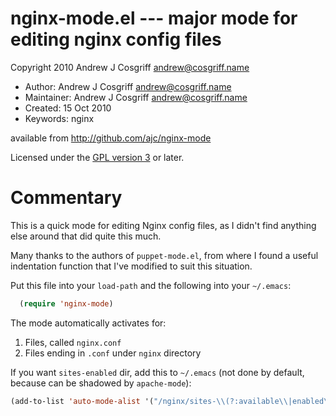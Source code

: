 # nginx-mode.el --- major mode for editing nginx config files

Copyright 2010 Andrew J Cosgriff <andrew@cosgriff.name>

* Author: Andrew J Cosgriff <andrew@cosgriff.name>
* Maintainer: Andrew J Cosgriff <andrew@cosgriff.name>
* Created: 15 Oct 2010
* Keywords: nginx

available from http://github.com/ajc/nginx-mode

Licensed under the [GPL version 3](http://www.gnu.org/licenses/) or later.

# Commentary

This is a quick mode for editing Nginx config files, as I didn't find
anything else around that did quite this much.

Many thanks to the authors of `puppet-mode.el`, from where I found a
useful indentation function that I've modified to suit this situation.

Put this file into your `load-path` and the following into your `~/.emacs`:
```lisp
  (require 'nginx-mode)
```

The mode automatically activates for:

1. Files, called `nginx.conf`
2. Files ending in `.conf` under `nginx` directory

If you want `sites-enabled` dir, add this to `~/.emacs` (not done by
default, because can be shadowed by `apache-mode`):

```lisp
(add-to-list 'auto-mode-alist '("/nginx/sites-\\(?:available\\|enabled\\)/" . nginx-mode))
```
